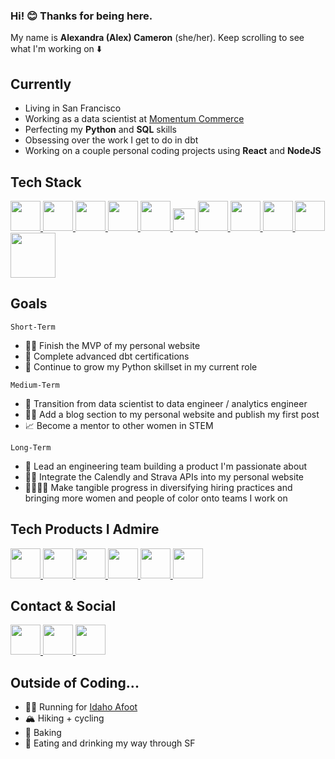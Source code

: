 ### Hi! 😊 Thanks for being here.

My name is **Alexandra (Alex) Cameron** (she/her). Keep scrolling to see what I'm working on ⬇️

## Currently
- Living in San Francisco
- Working as a data scientist at [Momentum Commerce](https://www.momentumcommerce.com/)
- Perfecting my **Python** and **SQL** skills
- Obsessing over the work I get to do in dbt
- Working on a couple personal coding projects using **React** and **NodeJS**

## Tech Stack
<a href="https://www.python.org/">
  <img src="https://upload.wikimedia.org/wikipedia/commons/thumb/c/c3/Python-logo-notext.svg/1200px-Python-logo-notext.svg.png" width="48">
</a>
<a href="https://www.snowflake.com/en/">
  <img src="https://cdn.icon-icons.com/icons2/2699/PNG/512/snowflake_logo_icon_167979.png" width="48">
</a>
<a href="https://www.javascript.com/">
  <img src="https://user-images.githubusercontent.com/102175979/192666955-ead0ad16-6b2f-4f16-a431-dd4ae78a23ba.png" width="48">
</a>
<a href="https://www.getdbt.com/">
  <img src="https://seeklogo.com/images/D/dbt-logo-500AB0BAA7-seeklogo.com.png" width="48">
</a>
<a href="https://reactjs.org/">
  <img src="https://user-images.githubusercontent.com/102175979/192666762-9bf4a934-45b7-4218-a673-bf5582607118.png" width="48">
</a>
<a href="https://en.wikipedia.org/wiki/CSS">
  <img src="https://user-images.githubusercontent.com/102175979/192667988-e81feb84-21f1-4370-8a19-f1ee0822f04e.png" width="36">
</a>
<a href="https://en.wikipedia.org/wiki/HTML">
  <img src="https://user-images.githubusercontent.com/102175979/192667985-d4492aab-ffad-4552-9642-dbffdb0fb224.png" width="48">
</a>
<a href="https://nodejs.org/en/docs/">
  <img src="https://user-images.githubusercontent.com/102175979/192668161-71c3168b-74fb-40c4-ae4b-a498d350cdd5.png" width="48">
</a>
<a href="https://www.postgresql.org/docs/">
  <img src="https://user-images.githubusercontent.com/102175979/192667967-597f668d-8ac0-421b-8365-5d33ecdf14d0.png" width="48">
</a>
<a href="https://docs.github.com/en">
  <img src="https://user-images.githubusercontent.com/102175979/192667742-496b6faa-7684-4982-a3fa-3216b9721500.png" width="48">
</a>
<a href="https://docs.aws.amazon.com/">
  <img src="https://user-images.githubusercontent.com/102175979/192667732-7d8e93b7-4c4a-45c1-a7fb-a54a0f03d639.png" width="72">
</a>

## Goals
`Short-Term`
- 👩‍💻 Finish the MVP of my personal website
- 🏅 Complete advanced dbt certifications
- 🐍 Continue to grow my Python skillset in my current role

`Medium-Term`
- 💼 Transition from data scientist to data engineer / analytics engineer
- 👩‍💻 Add a blog section to my personal website and publish my first post
- 📈 Become a mentor to other women in STEM

`Long-Term`
- 📣 Lead an engineering team building a product I'm passionate about
- 👩‍💻 Integrate the Calendly and Strava APIs into my personal website
- 🫱🏾‍🫲🏻 Make tangible progress in diversifying hiring practices and bringing more women and people of color onto teams I work on

## Tech Products I Admire
<a href="https://www.notion.so/product">
  <img src="https://user-images.githubusercontent.com/102175979/192663267-c557b904-5fa9-4f30-a79e-06ca644f2b03.png" width="48">
</a>
<a href="https://www.duolingo.com/">
  <img src="https://user-images.githubusercontent.com/102175979/192665490-e6f35969-307c-476d-a91f-9d0c428efb6f.jpg" width="48">
</a>
<a href="https://www.spotify.com/us/">
  <img src="https://user-images.githubusercontent.com/102175979/192665069-16860ff4-5397-4578-9f98-6f394d43a316.png" width="48">
</a>
<a href="https://www.headspace.com/">
  <img src="https://user-images.githubusercontent.com/102175979/192665280-f6844d90-20fa-485b-a836-756efddb8885.png" width="48">
</a>
<a href="https://www.alltrails.com/">
  <img src="https://user-images.githubusercontent.com/102175979/192665997-79ad6e43-83fb-4634-886e-008dd8653c70.png" width="48">
</a>
<a href="https://recoverathletics.com/">
  <img src="https://user-images.githubusercontent.com/102175979/192666279-8f236888-d5c2-46b6-ac75-0f83a246f251.jpeg" width="48">
</a>

## Contact & Social
<a href="mailto:acameron724@gmail.com">
  <img src="https://user-images.githubusercontent.com/102175979/192669958-501351ca-3b21-4b74-aacb-856b34d90fa3.png" width="48">
</a>
<a href="https://www.linkedin.com/in/alexandra-l-cameron/">
  <img src="https://user-images.githubusercontent.com/102175979/192668707-416b83a5-a3f4-400f-a9d2-6043cced6f3d.png" width="48">
</a>
<a href="https://www.strava.com/athletes/32660750">
  <img src="https://user-images.githubusercontent.com/102175979/192669040-ac22bb03-3d79-49e3-924f-cd233c5ebe9b.png" width="48">
</a>

## Outside of Coding...
- 🏃‍♀️ Running for [Idaho Afoot](www.idahoafoot.com)
- 🏔 Hiking + cycling
- 🥐 Baking
- 🍷 Eating and drinking my way through SF

